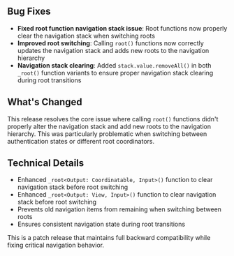 ## Bug Fixes

- **Fixed root function navigation stack issue**: Root functions now properly clear the navigation stack when switching roots
- **Improved root switching**: Calling `root()` functions now correctly updates the navigation stack and adds new roots to the navigation hierarchy
- **Navigation stack clearing**: Added `stack.value.removeAll()` in both `_root()` function variants to ensure proper navigation stack clearing during root transitions

## What's Changed
This release resolves the core issue where calling `root()` functions didn't properly alter the navigation stack and add new roots to the navigation hierarchy. This was particularly problematic when switching between authentication states or different root coordinators.

## Technical Details
- Enhanced `_root<Output: Coordinatable, Input>()` function to clear navigation stack before root switching
- Enhanced `_root<Output: View, Input>()` function to clear navigation stack before root switching
- Prevents old navigation items from remaining when switching between roots
- Ensures consistent navigation state during root transitions

This is a patch release that maintains full backward compatibility while fixing critical navigation behavior. 